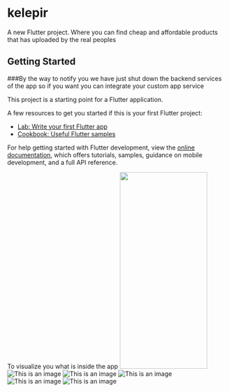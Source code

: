 # kelepir

A new Flutter project. Where you can find cheap and affordable products that has uploaded by the real peoples 

## Getting Started

###By the way to notify you we have just shut down the backend services of the app so if you want you can integrate your custom app service 

This project is a starting point for a Flutter application.

A few resources to get you started if this is your first Flutter project:

- [Lab: Write your first Flutter app](https://docs.flutter.dev/get-started/codelab)
- [Cookbook: Useful Flutter samples](https://docs.flutter.dev/cookbook)

For help getting started with Flutter development, view the
[online documentation](https://docs.flutter.dev/), which offers tutorials,
samples, guidance on mobile development, and a full API reference.

To visualize you what is inside the app
<img src="https://firebasestorage.googleapis.com/v0/b/clash-cards-77641.appspot.com/o/img_1.jpg?alt=media" data-canonical-src="https://gyazo.com/eb5c5741b6a9a16c692170a41a49c858.png" width="200" height="450" />
![This is an image](https://firebasestorage.googleapis.com/v0/b/clash-cards-77641.appspot.com/o/img_2.jpg?alt=media)
![This is an image](https://firebasestorage.googleapis.com/v0/b/clash-cards-77641.appspot.com/o/img_3.jpg?alt=media)
![This is an image](https://firebasestorage.googleapis.com/v0/b/clash-cards-77641.appspot.com/o/img_4.jpg?alt=media)
![This is an image](https://firebasestorage.googleapis.com/v0/b/clash-cards-77641.appspot.com/o/img_5.jpg?alt=media)
![This is an image](https://firebasestorage.googleapis.com/v0/b/clash-cards-77641.appspot.com/o/img_6.jpg?alt=media)
